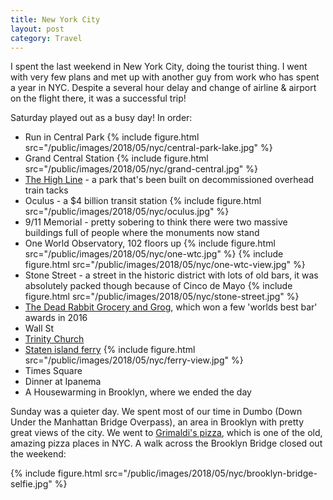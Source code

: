 ```yaml
---
title: New York City
layout: post
category: Travel
---
```



I spent the last weekend in New York City, doing the tourist thing. I went with
very few plans and met up with another guy from work who has spent a year in
NYC.  Despite a several hour delay and change of airline & airport on the
flight there, it was a successful trip!

Saturday played out as a busy day! In order:

* Run in Central Park
{% include figure.html src="/public/images/2018/05/nyc/central-park-lake.jpg" %}
* Grand Central Station
{% include figure.html src="/public/images/2018/05/nyc/grand-central.jpg" %}
* [The High Line](http://www.thehighline.org/) - a park that's been built on
  decommissioned overhead train tacks
* Oculus - a $4 billion transit station
{% include figure.html src="/public/images/2018/05/nyc/oculus.jpg" %}
* 9/11 Memorial - pretty sobering to think there were two massive buildings
  full of people where the monuments now stand
* One World Observatory, 102 floors up
{% include figure.html src="/public/images/2018/05/nyc/one-wtc.jpg" %}
{% include figure.html src="/public/images/2018/05/nyc/one-wtc-view.jpg" %}
* Stone Street - a street in the historic district with lots of old bars, it
  was absolutely packed though because of Cinco de Mayo
{% include figure.html src="/public/images/2018/05/nyc/stone-street.jpg" %}
* [The Dead Rabbit Grocery and Grog](https://www.deadrabbitnyc.com/about/),
  which won a few 'worlds best bar' awards in 2016
* Wall St
* [Trinity Church](https://en.wikipedia.org/wiki/Trinity_Church_(Manhattan))
* [Staten island ferry](http://www.siferry.com/)
{% include figure.html src="/public/images/2018/05/nyc/ferry-view.jpg" %}
* Times Square
* Dinner at Ipanema
* A Housewarming in Brooklyn, where we ended the day

Sunday was a quieter day. We spent most of our time in Dumbo (Down Under the
Manhattan Bridge Overpass), an area in Brooklyn with pretty great views of the
city. We went to [Grimaldi's pizza](http://www.grimaldis.com/), which
is one of the old, amazing pizza places in NYC. A walk across the Brooklyn
Bridge closed out the weekend:

{% include figure.html src="/public/images/2018/05/nyc/brooklyn-bridge-selfie.jpg" %}
